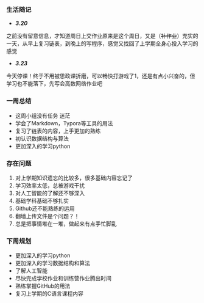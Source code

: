 ### 生活随记

* ***3.20***   

之前没有留意信息，才知道周日上交作业原来是这个周日，又是（~~补作业~~）充实的一天，从早上复习链表，到晚上的写程序，感觉又找回了上学期全身心投入学习的感觉

* ***3.23***

今天停课！终于不用被思政课折磨，可以畅快打游戏了1，还是有点小兴奋的，但学习也不能落下，先写会高数网络作业吧

### 一周总结

* 这周小组没有任务 迷茫
* 学会了Markdown，Typora等工具的用法
* 复习了链表的内容，上手更加的熟练
* 初认识数据结构与算法
* 更加深入的学习python

### 存在问题

1. 对上学期知识遗忘的比较多，很多基础内容忘记了
2. 学习效率太低，总被游戏干扰
3. 对人工智能的了解还不够深入
4. 基础学科基础不够扎实
5. Github还不能熟练的运用
6. 翻墙上传文件是个问题？！
7. 总是把事情堆在一堆，做起来有点手忙脚乱

### 下周规划

* 更加深入的学习python
* 更加深入的学习数据结构和算法
* 了解人工智能
* 尽快完成学校作业和训练营作业腾出时间
* 熟练掌握GitHub的用法
* 复习上学期的C语言课程内容